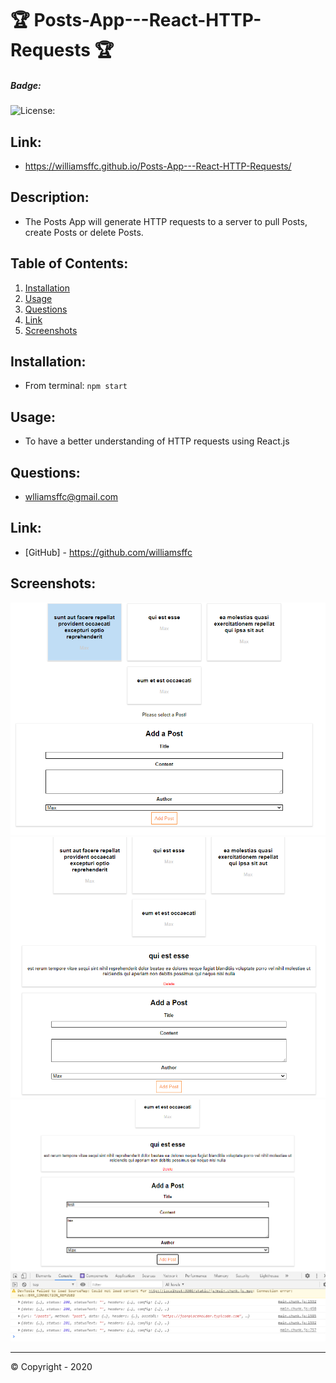 
# 🏆 Posts-App---React-HTTP-Requests 🏆

##### **Badge:**
![License: ](https://img.shields.io/badge/License-APACHE2.0-green)

## **Link:** 
* https://williamsffc.github.io/Posts-App---React-HTTP-Requests/

## **Description:**
* The Posts App will generate HTTP requests to a server to pull Posts, create Posts or delete Posts.

## **Table of Contents:**
1. [Installation](#installation)
2. [Usage](#usage)
3. [Questions](#questions)
4. [Link](#link)
5. [Screenshots](#screenshots) 

## **Installation:**
* From terminal: `npm start`

## **Usage:**
* To have a better understanding of HTTP requests using React.js

## **Questions:**
* wlliamsffc@gmail.com

## **Link:**
* [GitHub] - https://github.com/williamsffc

## **Screenshots:**
<img src="./src/assets/Pic1.PNG">
<img src="./src/assets/Pic2.PNG">
<img src="./src/assets/Pic3.PNG">


-------------
© Copyright - 2020

